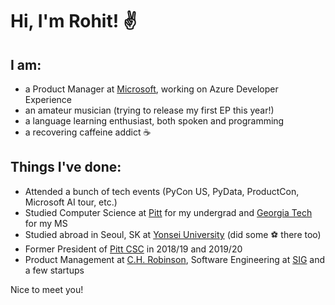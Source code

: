 # Hi, I'm Rohit! ✌️

## I am:
- a Product Manager at [Microsoft](https://microsoft.com), working on Azure Developer Experience
- an amateur musician (trying to release my first EP this year!)
- a language learning enthusiast, both spoken and programming
- a recovering caffeine addict :coffee:

## Things I've done:
- Attended a bunch of tech events (PyCon US, PyData, ProductCon, Microsoft AI tour, etc.)
- Studied Computer Science at [Pitt](https://sci.pitt.edu) for my undergrad and [Georgia Tech](https://cc.gatech.edu) for my MS
- Studied abroad in Seoul, SK at [Yonsei University](https://www.yonsei.ac.kr/en_sc/index.jsp) (did some :soccer: there too)
- Former President of [Pitt CSC](https://github.com/pittcsc) in 2018/19 and 2019/20
- Product Management at [C.H. Robinson](https://chrobinson.com), Software Engineering at [SIG](https://sig.com) and a few startups

Nice to meet you!

